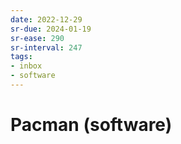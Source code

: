 ```yaml
---
date: 2022-12-29
sr-due: 2024-01-19
sr-ease: 290
sr-interval: 247
tags:
- inbox
- software
---
```


# Pacman (software)
